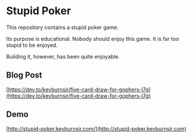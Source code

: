 # Stupid Poker

This repository contains a stupid poker game.

Its purpose is educational. Nobody should enjoy this game. It is far too stupid to be enjoyed.

Building it, however, has been quite enjoyable.

## Blog Post

[https://dev.to/kevburnsjr/five-card-draw-for-gophers-l7g](https://dev.to/kevburnsjr/five-card-draw-for-gophers-l7g)

## Demo

[http://stupid-poker.kevburnsjr.com/](http://stupid-poker.kevburnsjr.com)
